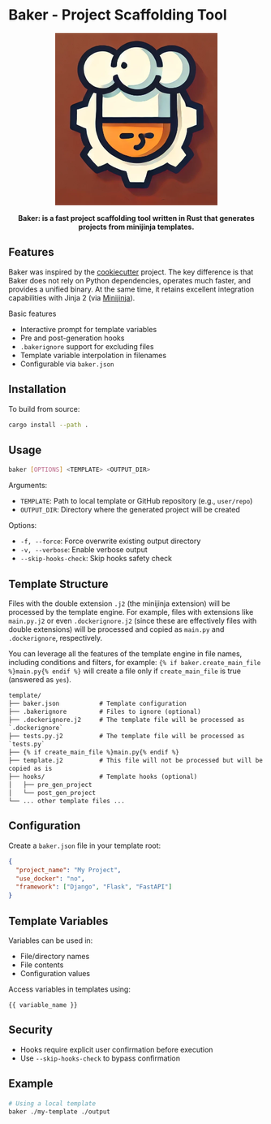 # Baker - Project Scaffolding Tool

<div align="center">
  <img src="artwork/logo.ai.png" alt="" width=320>
  <p><strong>Baker: is a fast project scaffolding tool written in Rust that generates projects from minijinja templates.</strong></p>
</div>

## Features

Baker was inspired by the [cookiecutter](https://github.com/cookiecutter/cookiecutter) project. The key difference is that Baker does not rely on Python dependencies, operates much faster, and provides a unified binary. At the same time, it retains excellent integration capabilities with Jinja 2 (via [Minijinja](https://github.com/mitsuhiko/minijinja)).

Basic features

- Interactive prompt for template variables
- Pre and post-generation hooks
- `.bakerignore` support for excluding files
- Template variable interpolation in filenames
- Configurable via `baker.json`

## Installation

To build from source:

```bash
cargo install --path .
```

## Usage

```bash
baker [OPTIONS] <TEMPLATE> <OUTPUT_DIR>
```

Arguments:

- `TEMPLATE`: Path to local template or GitHub repository (e.g., `user/repo`)
- `OUTPUT_DIR`: Directory where the generated project will be created

Options:

- `-f, --force`: Force overwrite existing output directory
- `-v, --verbose`: Enable verbose output
- `--skip-hooks-check`: Skip hooks safety check

## Template Structure

Files with the double extension `.j2` (the minijinja extension) will be processed by the template engine. For example, files with extensions like `main.py.j2` or even `.dockerignore.j2` (since these are effectively files with double extensions) will be processed and copied as `main.py` and `.dockerignore`, respectively.

You can leverage all the features of the template engine in file names, including conditions and filters, for example: `{% if baker.create_main_file %}main.py{% endif %}` will create a file only if `create_main_file` is true (answered as `yes`).

```
template/
├── baker.json           # Template configuration
├── .bakerignore         # Files to ignore (optional)
├── .dockerignore.j2     # The template file will be processed as `.dockerignore`
├── tests.py.j2          # The template file will be processed as `tests.py`
├── {% if create_main_file %}main.py{% endif %}
├── template.j2          # This file will not be processed but will be copied as is
├── hooks/               # Template hooks (optional)
│   ├── pre_gen_project
│   └── post_gen_project
└── ... other template files ...
```

## Configuration

Create a `baker.json` file in your template root:

```json
{
  "project_name": "My Project",
  "use_docker": "no",
  "framework": ["Django", "Flask", "FastAPI"]
}
```

## Template Variables

Variables can be used in:

- File/directory names
- File contents
- Configuration values

Access variables in templates using:

```
{{ variable_name }}
```

## Security

- Hooks require explicit user confirmation before execution
- Use `--skip-hooks-check` to bypass confirmation

## Example

```bash
# Using a local template
baker ./my-template ./output
```
